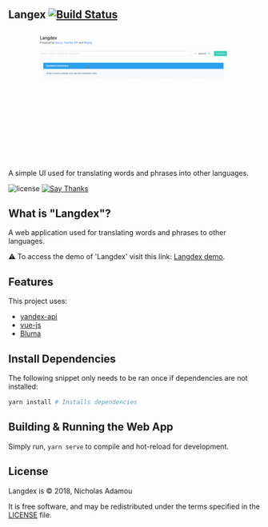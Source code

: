 ## Langex [![Build Status](https://travis-ci.org/nicholasadamou/langdex.svg?branch=master)](https://travis-ci.org/nicholasadamou/muuvies)

![preview](previews/preview.gif)

A simple UI used for translating words and phrases into other languages.

![license](https://img.shields.io/apm/l/vim-mode.svg)
[![Say Thanks](https://img.shields.io/badge/say-thanks-ff69b4.svg)](https://saythanks.io/to/NicholasAdamou)

## What is "Langdex"?

A web application used for translating words and phrases to other languages.

⚠️ To access the demo of 'Langdex' visit this link: [Langdex demo](https://langdex.netlify.com/).

## Features

This project uses:

* [yandex-api](https://www.omdbapi.com/)
* [vue-js](https://vuejs.org/)
* [Bluma](https://bulma.io/)

## Install Dependencies

The following snippet only needs to be ran once if dependencies are not installed:

```bash
yarn install # Installs dependencies
```

## Building & Running the Web App

Simply run, `yarn serve` to compile and hot-reload for development.

## License

Langdex is © 2018, Nicholas Adamou

It is free software, and may be redistributed under the terms specified in the [LICENSE] file.

[LICENSE]: LICENSE
